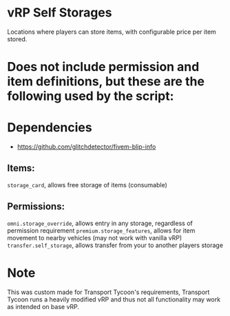 # vRP Self Storages
Locations where players can store items, with configurable price per item stored.

# Does not include permission and item definitions, but these are the following used by the script:

# Dependencies
 - https://github.com/glitchdetector/fivem-blip-info

## Items:
`storage_card`, allows free storage of items (consumable)

## Permissions:
`omni.storage_override`, allows entry in any storage, regardless of permission requirement
`premium.storage_features`, allows for item movement to nearby vehicles (may not work with vanilla vRP)
`transfer.self_storage`, allows transfer from your to another players storage

# Note
This was custom made for Transport Tycoon's requirements, Transport Tycoon runs a heavily modified vRP and thus not all functionality may work as intended on base vRP.
